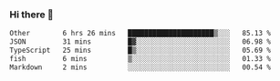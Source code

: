 ### Hi there 👋

<!--
**WShiBin/WShiBin** is a ✨ _special_ ✨ repository because its `README.md` (this file) appears on your GitHub profile.

Here are some ideas to get you started:

- 🔭 I’m currently working on ...
- 🌱 I’m currently learning ...
- 👯 I’m looking to collaborate on ...
- 🤔 I’m looking for help with ...
- 💬 Ask me about ...
- 📫 How to reach me: ...
- 😄 Pronouns: ...
- ⚡ Fun fact: ...
-->

<!--START_SECTION:waka-->

```txt
Other        6 hrs 26 mins   █████████████████████▒░░░   85.13 %
JSON         31 mins         █▓░░░░░░░░░░░░░░░░░░░░░░░   06.98 %
TypeScript   25 mins         █▒░░░░░░░░░░░░░░░░░░░░░░░   05.69 %
fish         6 mins          ▒░░░░░░░░░░░░░░░░░░░░░░░░   01.33 %
Markdown     2 mins          ░░░░░░░░░░░░░░░░░░░░░░░░░   00.54 %
```

<!--END_SECTION:waka-->
